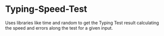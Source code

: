 # Typing-Speed-Test
Uses libraries like time and random to get the Typing Test result calculating the speed and errors along the test for a given input.
